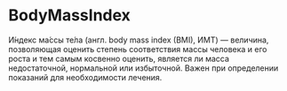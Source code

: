 # BodyMassIndex
И́ндекс ма́ссы те́ла (англ. body mass index (BMI), ИМТ) — величина, позволяющая оценить степень соответствия массы человека и его роста и тем самым косвенно оценить, является ли масса недостаточной, нормальной или избыточной. Важен при определении показаний для необходимости лечения.
